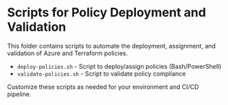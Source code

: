 # Scripts for Policy Deployment and Validation

This folder contains scripts to automate the deployment, assignment, and validation of Azure and Terraform policies.

- `deploy-policies.sh`      - Script to deploy/assign policies (Bash/PowerShell)
- `validate-policies.sh`    - Script to validate policy compliance

Customize these scripts as needed for your environment and CI/CD pipeline.

